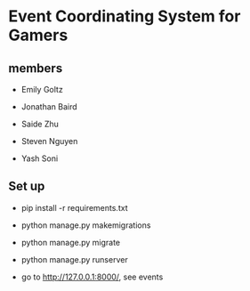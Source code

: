 # Event Coordinating System for Gamers
## members

- Emily Goltz

- Jonathan Baird

- Saide Zhu

- Steven Nguyen

- Yash Soni

## Set up

- pip install -r requirements.txt

- python manage.py makemigrations

- python manage.py migrate

- python manage.py runserver

- go to http://127.0.0.1:8000/, see events 
